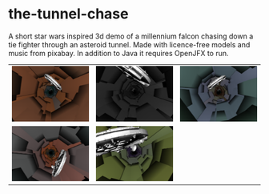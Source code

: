 # the-tunnel-chase
A short star wars inspired 3d demo of a millennium falcon chasing down a tie fighter through an asteroid tunnel. 
Made with licence-free models and music from pixabay. In addition to Java it requires OpenJFX to run.

<table>
<tr>
  <td><img src="https://github.com/conradplake/the-tunnel-chase/blob/99b20a990fbe9e93d9049f33dd9d2ce30dae7973/screenshots/Screenshot1.png" alt="Screenshot_1" width="300"></td>
  <td><img src="https://github.com/conradplake/the-tunnel-chase/blob/99b20a990fbe9e93d9049f33dd9d2ce30dae7973/screenshots/Screenshot2.png" alt="Screenshot_2" width="300"></td>
  <td><img src="https://github.com/conradplake/the-tunnel-chase/blob/99b20a990fbe9e93d9049f33dd9d2ce30dae7973/screenshots/Screenshot3.png" alt="Screenshot_3" width="300"></td>
</tr>
<tr>
  <td><img src="https://github.com/conradplake/the-tunnel-chase/blob/99b20a990fbe9e93d9049f33dd9d2ce30dae7973/screenshots/Screenshot4.png" alt="Screenshot_4" width="300"></td>
  <td><img src="https://github.com/conradplake/the-tunnel-chase/blob/99b20a990fbe9e93d9049f33dd9d2ce30dae7973/screenshots/Screenshot5.png" alt="Screenshot_5" width="300"></td>
</tr>
</table>

